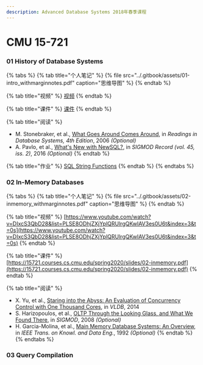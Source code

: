 ```yaml
---
description: Advanced Database Systems 2018年春季课程
---
```


# CMU 15-721

### 01 History of Database Systems

{% tabs %}
{% tab title="个人笔记" %}
{% file src="../.gitbook/assets/01-intro\_withmarginnotes.pdf" caption="思维导图" %}
{% endtab %}

{% tab title="视频" %}
[视频](https://www.youtube.com/watch?v=poEfLYH9W2M&list=PLSE8ODhjZXjYplQRUlrgQKwIAV3es0U6t&index=2&t=788s)
{% endtab %}

{% tab title="课件" %}
[课件](https://15721.courses.cs.cmu.edu/spring2018/slides/01-intro.pdf)
{% endtab %}

{% tab title="阅读" %}
* M. Stonebraker, et al., [What Goes Around Comes Around](https://15721.courses.cs.cmu.edu/spring2018/papers/01-intro/whatgoesaround-stonebraker.pdf), in _Readings in Database Systems, 4th Edition_, 2006 _\(Optional\)_
* A. Pavlo, et al., [What's New with NewSQL?](https://15721.courses.cs.cmu.edu/spring2018/papers/01-intro/pavlo-newsql-sigmodrec2016.pdf), in _SIGMOD Record \(vol. 45, iss. 2\)_, 2016 _\(Optional\)_
{% endtab %}

{% tab title="作业" %}
[SQL String Functions](https://15721.courses.cs.cmu.edu/spring2018/project1.html)
{% endtab %}
{% endtabs %}

### 02 In-Memory Databases

{% tabs %}
{% tab title="个人笔记" %}
{% file src="../.gitbook/assets/02-inmemory\_withmarginnotes.pdf" caption="思维导图" %}
{% endtab %}

{% tab title="视频" %}
[https://www.youtube.com/watch?v=DIxcS3QbD28&list=PLSE8ODhjZXjYplQRUlrgQKwIAV3es0U6t&index=3&t=0s](https://www.youtube.com/watch?v=DIxcS3QbD28&list=PLSE8ODhjZXjYplQRUlrgQKwIAV3es0U6t&index=3&t=0s)
{% endtab %}

{% tab title="课件" %}
[https://15721.courses.cs.cmu.edu/spring2020/slides/02-inmemory.pdf](https://15721.courses.cs.cmu.edu/spring2020/slides/02-inmemory.pdf)
{% endtab %}

{% tab title="阅读" %}
* X. Yu, et al., [Staring into the Abyss: An Evaluation of Concurrency Control with One Thousand Cores](https://15721.courses.cs.cmu.edu/spring2020/papers/02-inmemory/p209-yu.pdf), in _VLDB_, 2014 
* S. Harizopoulos, et al., [OLTP Through the Looking Glass, and What We Found There](https://15721.courses.cs.cmu.edu/spring2020/papers/02-inmemory/hstore-lookingglass.pdf), in _SIGMOD_, 2008 _\(Optional\)_
* H. Garcia-Molina, et al., [Main Memory Database Systems: An Overview](https://15721.courses.cs.cmu.edu/spring2020/papers/02-inmemory/garciamolina-tkde1992.pdf), in _IEEE Trans. on Knowl. and Data Eng._, 1992 _\(Optional\)_
{% endtab %}
{% endtabs %}

### 03 Query Compilation



